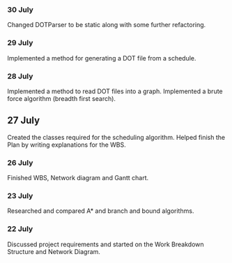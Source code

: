 ### 30 July
Changed DOTParser to be static along with some further refactoring.

### 29 July
Implemented a method for generating a DOT file from a schedule.

### 28 July
Implemented a method to read DOT files into a graph.
Implemented a brute force algorithm (breadth first search).

## 27 July
Created the classes required for the scheduling algorithm. Helped finish the Plan by writing explanations for the WBS.

### 26 July
Finished WBS, Network diagram and Gantt chart.

### 23 July
Researched and compared A* and branch and bound algorithms.

### 22 July
Discussed project requirements and started on the Work Breakdown Structure and Network Diagram.
